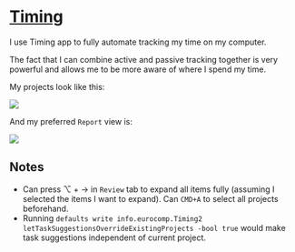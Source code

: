 # [Timing](https://timingapp.com/?lang=en)
I use Timing app to fully automate tracking my time on my computer.

The fact that I can combine active and passive tracking together is very powerful and allows me to be more aware of where I spend my time.

My projects look like this:

![](https://i.imgur.com/9zfSPFg.png)

And my preferred `Report` view is:

![](https://i.imgur.com/RJ4vz3U.png)

## Notes
- Can press ⌥ + → in `Review` tab to expand all items fully (assuming I selected the items I want to expand). Can `CMD+A` to select all projects beforehand.
- Running `defaults write info.eurocomp.Timing2 letTaskSuggestionsOverrideExistingProjects -bool true` would make task suggestions independent of current project.